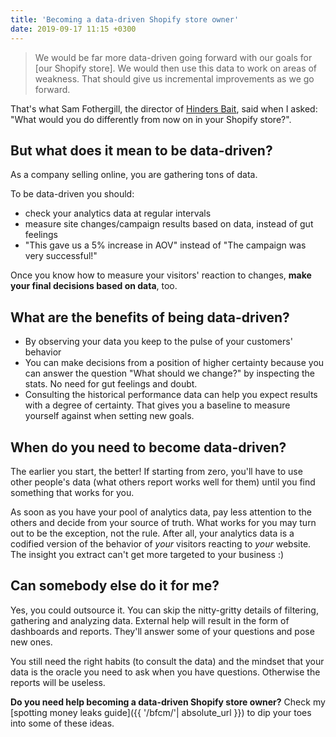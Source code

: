 ```yaml
---
title: 'Becoming a data-driven Shopify store owner'
date: 2019-09-17 11:15 +0300
---
```



> We would be far more data-driven going forward with our goals for [our Shopify store]. We would then use this data to work on areas of weakness. That should give us incremental improvements as we go forward.

That's what Sam Fothergill, the director of [Hinders Bait](https://hinders.co.uk), said when I asked: "What would you do differently from now on in your Shopify store?". 

## But what does it mean to be data-driven?

As a company selling online, you are gathering tons of data.

To be data-driven you should:

- check your analytics data at regular intervals
- measure site changes/campaign results based on data, instead of gut feelings
- "This gave us a 5% increase in AOV" instead of "The campaign was very successful!"

Once you know how to measure your visitors' reaction to changes, **make your final decisions based on data**, too.

## What are the benefits of being data-driven?

- By observing your data you keep to the pulse of your customers' behavior
- You can make decisions from a position of higher certainty because you can answer the question "What should we change?" by inspecting the stats. No need for gut feelings and doubt.
- Consulting the historical performance data can help you expect results with a degree of certainty. That gives you a baseline to measure yourself against when setting new goals.

## When do you need to become data-driven?

The earlier you start, the better! If starting from zero, you'll have to use other people's data (what others report works well for them) until you find something that works for you.

As soon as you have your pool of analytics data, pay less attention to the others and decide from your source of truth. What works for you may turn out to be the exception, not the rule. After all, your analytics data is a codified version of the behavior of *your* visitors reacting to *your* website. The insight you extract can't get more targeted to your business :)

## Can somebody else do it for me?

Yes, you could outsource it. You can skip the nitty-gritty details of filtering, gathering and analyzing data. External help will result in the form of dashboards and reports. They'll answer some of your questions and pose new ones.

You still need the right habits (to consult the data) and the mindset that your data is the oracle you need to ask when you have questions. Otherwise the reports will be useless.

**Do you need help becoming a data-driven Shopify store owner?** 
Check my [spotting money leaks guide]({{ '/bfcm/'| absolute_url }}) to dip your toes into some of these ideas.